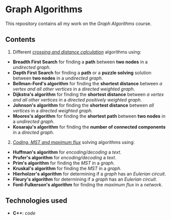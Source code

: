 # Graph Algorithms

This repository contains all my work on the _Graph Algorithms_ course.

## Contents

1. Different [_crossing and distance calculation_](https://github.com/culbec/AG/tree/main/Crossings) algorithms using:

- **Breadth First Search** for finding a **path** between **two nodes** in a _undirected graph_.
- **Depth First Search** for finding a **path** or a **puzzle solving** solution between **two nodes** in a _undirected graph_.
- **Bellman-Ford's algorithm** for finding the **shortest distance** between _a vertex and all other vertices_ in a _directed weighted graph_.
- **Dijkstra's algorithm** for finding the **shortest distance** between _a vertex and all other vertices_ in a _directed positively weighted graph_.
- **Johnson's algorithm** for finding the **shortest distance** between _all vertices_ in a _directed weighted graph_.
- **Moores's algorithm** for finding the **shortest path** between **two nodes** in a _undirected graph_.
- **Kosaraju's algorithm** for finding the **number of connected components** in a _directed graph_.

2. [_Coding, MST and maximum flux_](https://github.com/culbec/AG/blob/main) solving algorithms using:

- **Huffman's algorithm** for _encoding/decoding_ a _text_.
- **Prufer's algorithm** for _encoding/decoding_ a _text_.
- **Prim's algorithm** for finding the _MST_ in a _graph_.
- **Kruskal's algorithm** for finding the _MST_ in a _graph_.
- **Hierholzer's algorithm** for determining if a _graph_ has an _Eulerian circuit_.
- **Fleury's algorithm** for determining if a _graph_ has an _Eulerian circuit_.
- **Ford-Fulkerson's algorithm** for finding the _maximum flux_ in a _network_.

## Technologies used

- **C++**: _code_